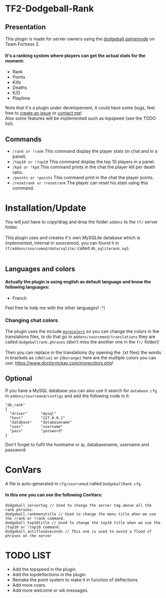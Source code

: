 <h1>TF2-Dodgeball-Rank</h1>

<h2>Presentation</h2>

This plugin is made for server owners using the <a href="https://forums.alliedmods.net/showthread.php?t=299275">dodgeball gamemode</a> on Team Fortress 2.</br>
<h4>It's a ranking system where players can get the actual stats for the moment:</h4>
<ul>
  <li>Rank</li>
  <li>Points</li>
  <li>Kills</li>
  <li>Deaths</li>
  <li>K/D</li>
  <li>Playtime</li>
</ul>

Note that it's a plugin under developement, it could have some bugs, feel free to <a href="https://github.com/walgrimfr/TF2-Dodgeball-Rank/issues">create an issue</a> or <a href="https://steamcommunity.com/id/walgrim/">contact me</a>!</br>
Also some features will be implemented such as topspeed (see the TODO list).</br>

<h2>Commands</h2>
<ul>
  <li><code>/rank or !rank</code> This command display the player stats (in chat and in a panel).</li>
  <li><code>/top10 or !top10</code> This command display the top 10 players in a panel.</li>
  <li><code>/kpd or !kpd</code> This command prints in the chat the player kill per death ratio.</li>
  <li><code>/points or !points</code> This command print in the chat the player points.</li>
  <li><code>/resetrank or !resetrank</code> The player can reset his stats using this command.</li>
</ul>

<h1>Installation/Update</h1>

You will just have to copy/drag and drop the folder <code>addons</code> to the <code>tf/</code> server folder.</br>
</br>
This plugin uses and creates it's own <em>MySQLite</em> database which is implemented, internal in sourcemod, you can found it in <code>tf/addons/sourcemod/data/sqlite/</code> called <code>db_sqliterank.sq3</code>.</br>
</br>

<h2>Languages and colors</h2>

<h4>Actually the plugin is using english as default language and know the following languages:</h4>
<ul>
  <li>French</li>
</ul>

Feel free to help me with the other languages! :^)</br>

<h3>Changing chat colors</h3>

The plugin uses the include <a href="https://forums.alliedmods.net/showthread.php?t=185016"><code>morecolors</code></a> so you can change the colors in the translations files, to do that go in <code>addons/sourcemod/translations</code> they are called <code>dodgeballrank.phrases</code> (don't miss the another one in the <code>fr/</code> folder)!</br>
</br>
Then you can replace in the translations (by opening the .txt files) the words in brackets as <code>{dbblue}</code> or <code>{dborange}</code> here are the multiple colors you can use: https://www.doctormckay.com/morecolors.php!

<h2>Optional</h2>

If you have a MySQL database you can also use it search for <code>database.cfg</code> in <code>addons/sourcemod/configs</code> and add the following code in it:
```
"db_rank"
{
  "driver"      "mysql"
  "host"        "127.0.0.1"
  "database"    "databasename"
  "user"        "username"
  "pass"        "password"
}
```
Don't forget to fulfil the hostname or ip, databasename, username and password.

<h1>ConVars</h1>

A file is auto-generated in <code>cfg/sourcemod</code> called <code>DodgeballRank.cfg</code>.</br>
<h4>In this one you can see the following ConVars:</h4>

```
dodgeball_servertag // Used to change the server tag above all the rank phrases.
dodgeball_rankmenutitle // Used to change the menu title when we use the /rank or !rank command.
dodgeball_top10title // Used to change the top10 title when we use the /top10 or !top10 command.
dodgeball_antifloodseconds // This one is used to avoid a flood of phrases on the server 
```

<h1>TODO LIST</h1>
<ul>
	<li>Add the topspeed in the plugin.</li>
	<li>Add the topdeflections in the plugin.</li>
	<li>Remake the point system to make it in function of deflections.</li>
	<li>Add more cvars.</li>
	<li>Add more welcome or wb messages.</li>
</ul>
